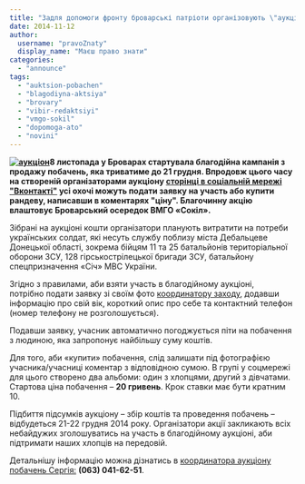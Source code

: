 ```yaml
---
title: "Задля допомоги фронту броварські патріоти організовують \"аукціон побачень\""
date: 2014-11-12
author: 
  username: "pravoZnaty"
  display_name: "Маєш право знати"
categories: 
  - "announce"
tags: 
  - "auktsion-pobachen"
  - "blagodiyna-aktsiya"
  - "brovary"
  - "vibir-redaktsiyi"
  - "vmgo-sokil"
  - "dopomoga-ato"
  - "novini"
---
```


**[![аукціон](https://mpz.brovary.org/wp-content/uploads/2014/11/auktsion.jpg)](https://mpz.brovary.org/wp-content/uploads/2014/11/auktsion.jpg)8 листопада у Броварах стартувала благодійна кампанія з продажу побачень, яка триватиме до 21 грудня. Впродовж цього часу на створеній організаторами аукціону [сторінці в соціальній мережі "Вконтакті"](https://vk.com/event80058491) усі охочі можуть подати заявку на участь або купити рандеву, написавши в коментарях "ціну". Благочинну акцію влаштовує Броварський осередок ВМГО «Сокіл».**

Зібрані на аукціоні кошти організатори планують витратити на потреби українських солдат, які несуть службу поблизу міста Дебальцеве Донецької області, зокрема бійцям 11 та 25 батальйонів територіальної оборони ЗСУ, 128 гірськострілецької бригади ЗСУ, батальйону спецпризначення «Січ» МВС України.

Згідно з правилами, аби взяти участь в благодійному аукціоні, потрібно подати заявку зі своїм фото [координатору заходу](https://vk.com/lopata23), додавши інформацію про свій вік, короткий опис про себе та контактний телефон (номер телефону не розголошується).

Подавши заявку, учасник автоматично погоджується піти на побачення з людиною, яка запропонує найбільшу суму коштів.

Для того, аби «купити» побачення, слід залишати під фотографією учасника/учасниці коментар з відповідною сумою. В групі у соцмережі для цього створено два альбоми: один з хлопцями, другий з дівчатами. Стартова ціна побачення – **20 гривень**. Крок ставки має бути кратним 10.

Підбиття підсумків аукціону – збір коштів та проведення побачень – відбудеться 21-22 грудня 2014 року. Організатори акції закликають всіх небайдужих зголошуватись на участь в благодійному аукціоні, аби підтримати наших хлопців на передовій.

Детальнішу інформацію можна дізнатись в [координатора аукціону побачень Сергія:](https://vk.com/lopata23) **(063) 041-62-51**.
